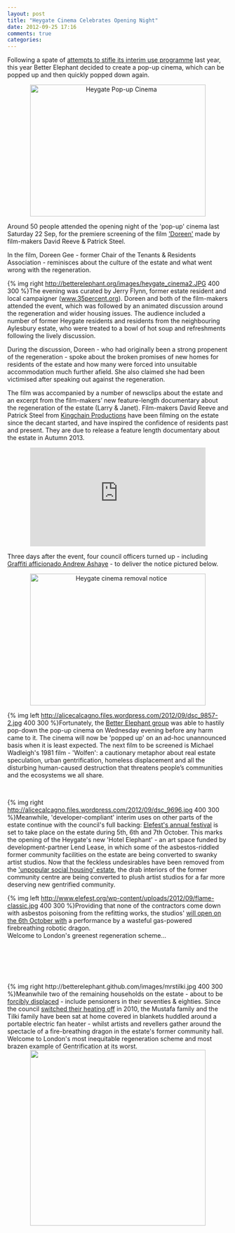 ```yaml
---
layout: post
title: "Heygate Cinema Celebrates Opening Night"
date: 2012-09-25 17:16
comments: true
categories: 
---
```

<p>
    Following a spate of <a href="http://betterelephant.org/images/unauthorised_activities.pdf">attempts to stifle its interim use programme</a> last year, this year Better Elephant decided to create a pop-up cinema, which can be popped up and then quickly popped down again.</p>


<p style="text-align: center; ">
    <img alt="Heygate Pop-up Cinema" src="http://betterelephant.org/images/heygate_cinema.JPG" style="width: 400px; height: 300px; " /></p>



Around 50 people attended the opening night of the &#39;pop-up&#39; cinema last Saturday 22 Sep, for the premiere&nbsp;screening of the film ['Doreen'](http://youtu.be/CnkVzJXibyI) made by film-makers David Reeve &amp; Patrick Steel.


In the film, Doreen Gee - former Chair of the Tenants &amp; Residents Association - reminisces about the culture of the estate and what went wrong with the regeneration.



{% img right http://betterelephant.org/images/heygate_cinema2.JPG 400 300 %}The evening was curated by Jerry Flynn, former estate resident and local campaigner (<a href="http://35percent.org/">www.35percent.org</a>). Doreen and both of the film-makers attended the event, which was followed by an animated discussion around the regeneration and wider housing issues. The audience included a number of former Heygate residents and residents from the neighbouring Aylesbury estate, who were treated to a bowl of hot soup and refreshments following the lively discussion.

<p>
    During the discussion, Doreen - who had originally been a strong propenent of the regeneration - spoke about the broken promises of new homes for residents of the estate and how many were forced into unsuitable accommodation much further afield. She also claimed she had been victimised after speaking out against the regeneration.</p>


<p>
    The film was accompanied by a number of newsclips about the estate and an excerpt from the film-makers&rsquo; new feature-length documentary about the regeneration of the estate (Larry &amp; Janet). Film-makers David Reeve and Patrick Steel from <a href="http://kingchainproductions.com/">Kingchain Productions</a> have been filming on the estate since the decant started, and have inspired the confidence of residents past and present. They are due to release a feature length documentary about the estate in Autumn 2013.&nbsp;</p>


<p style="text-align: center; ">
    <iframe allowfullscreen="" frameborder="0" height="225" src="http://www.youtube.com/embed/sl2rSodPHV8" width="400"></iframe></p>


<p>
    Three days after the event, four council officers turned up - including <a href="/blog/2012/08/06/offensive-graffiti-removed/">Graffiti afficionado Andrew Ashaye</a> - to deliver the notice pictured below. </p>


<p style="text-align: center; ">
    <img alt="Heygate cinema removal notice" src="http://betterelephant.org/images/CinemaNotice.JPG" style="text-align: center; width: 400px; height: 300px; " /></p>



{% img left http://alicecalcagno.files.wordpress.com/2012/09/dsc_9857-2.jpg 400 300 %}Fortunately, the <a href="http://betterelephant.org/space">Better Elephant group</a> was able to hastily pop-down the pop-up cinema on Wednesday evening before any harm came to it. The cinema will now be &#39;popped up&#39; on an ad-hoc unannounced basis when it is least expected. The next film to be screened is Michael Wadleigh&#39;s 1981 film - &#39;Wolfen&#39;: a cautionary metaphor about real estate speculation, urban gentrification, homeless displacement and all the disturbing human-caused destruction that threatens people&rsquo;s communities and the ecosystems we all share.

</br>

{% img right http://alicecalcagno.files.wordpress.com/2012/09/dsc_9696.jpg 400 300 %}Meanwhile, 'developer-compliant' interim uses on other parts of the estate continue with the council&#39;s full backing: <a href="http://elefest.org/">Elefest&#39;s annual festival</a> is set to take place on the estate during 5th, 6th and 7th October. This marks the opening of the Heygate&#39;s new &#39;Hotel Elephant&#39; - an art space funded by development-partner Lend Lease, in which some of the asbestos-riddled former community facilities on the estate are being converted to swanky artist studios. Now that the feckless undesirables have been removed from the <a href="http://www.bbc.co.uk/news/uk-england-london-19371334">'unpopular social housing' estate</a>, the drab interiors of the former community centre are being converted to plush artist studios for a far more deserving new gentrified community. &nbsp;</p>


{% img left http://www.elefest.org/wp-content/uploads/2012/09/flame-classic.jpg 400 300 %}Providing that none of the contractors come down with asbestos poisoning from the refitting works, the studios&#39;&nbsp;<a href="http://www.elefest.org/event/hotel-elephant-launch/">will open on the 6th October with</a> a performance by a wasteful gas-powered firebreathing robotic dragon.</br> Welcome to London&#39;s greenest regeneration scheme...

</br>
</br>
</br>
</br>
</br>
{% img right http://betterelephant.github.com/images/mrstilki.jpg 400 300 %}Meanwhile two of the remaining households on the estate - about to be <a href="http://heygate.github.io/displacement.html">forcibly displaced</a> - include pensioners in their seventies & eighties. Since the council <a href="http://www.southwarknews.co.uk/00,news,19279,185,00.htm">switched their heating off</a> in 2010, the Mustafa family and the Tilki family have been sat at home covered in blankets huddled around a portable electric fan heater - whilst artists and revellers gather around the spectacle of a fire-breathing dragon in the estate's former community hall. </br>Welcome to London's most inequitable regeneration scheme and most brazen example of Gentrification at its worst.&nbsp;
</br>
<center>
<img src="http://heygate.github.io/img/mrsmustafa.jpg" height="400" width="400"/>
</center>


